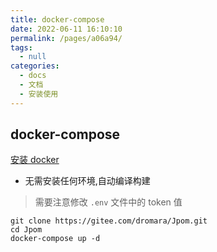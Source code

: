 ```yaml
---
title: docker-compose
date: 2022-06-11 16:10:10
permalink: /pages/a06a94/
tags: 
  - null
categories: 
  - docs
  - 文档
  - 安装使用
---
```



## docker-compose

[安装 docker](./07.安装docker.md)

- 无需安装任何环境,自动编译构建

> 需要注意修改 `.env` 文件中的 token 值

```shell
git clone https://gitee.com/dromara/Jpom.git
cd Jpom
docker-compose up -d
```
